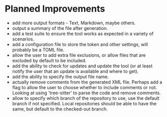 # Planned Improvements

- add more output formats - Text, Markdown, maybe others.
- output a summary of the file after generation.
- add a test suite to ensure the tool works as expected in a variety of
  scenarios.
- add a configuration file to store the token and other settings, will probably
  be a TOML file.
- allow the user to add extra file exclusions, or allow files that are excluded
  by default to be included.
- add the ability to check for updates and update the tool (or at least notify
  the user that an update is available and where to get).
- add the ability to specify the output file name.
- actually remove comments from the generated XML file. Perhaps add a flag to
  allow the user to choose whether to include comments or not. Looking at using
  'tree-sitter' to parse the code and remove comments.
- allow to specify which branch of the repository to use, use the default
  branch if not specified. Local repositories should be able to have the same,
  but default to the checked-out branch.
